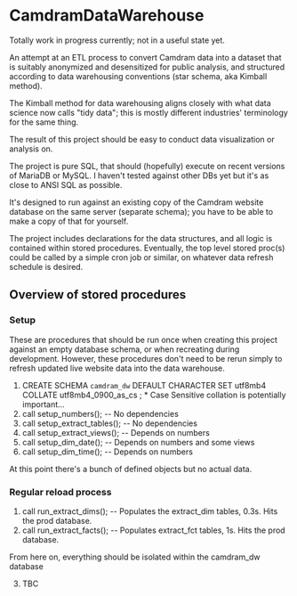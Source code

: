 # CamdramDataWarehouse

Totally work in progress currently; not in a useful state yet.

An attempt at an ETL process to convert Camdram data into a dataset that is suitably anonymized and desensitized for public analysis, and structured according to data warehousing conventions (star schema, aka Kimball method).

The Kimball method for data warehousing aligns closely with what data science now calls "tidy data"; this is mostly different industries' terminology for the same thing.

The result of this project should be easy to conduct data visualization or analysis on.

The project is pure SQL, that should (hopefully) execute on recent versions of MariaDB or MySQL. I haven't tested against other DBs yet but it's as close to ANSI SQL as possible.

It's designed to run against an existing copy of the Camdram website database on the same server (separate schema); you have to be able to make a copy of that for yourself.

The project includes declarations for the data structures, and all logic is contained within stored procedures. Eventually, the top level stored proc(s) could be called by a simple cron job or similar, on whatever data refresh schedule is desired.

## Overview of stored procedures

### Setup

These are procedures that should be run once when creating this project against an empty database schema, or when recreating during development. However, these procedures don't need to be rerun simply to refresh updated live website data into the data warehouse.

1. CREATE SCHEMA `camdram_dw` DEFAULT CHARACTER SET utf8mb4 COLLATE utf8mb4_0900_as_cs ;
		* Case Sensitive collation is potentially important...
2. call setup_numbers();				-- No dependencies
3. call setup_extract_tables();		-- No dependencies
4. call setup_extract_views();		-- Depends on numbers
5. call setup_dim_date();				-- Depends on numbers and some views
6. call setup_dim_time();				-- Depends on numbers

At this point there's a bunch of defined objects but no actual data.

### Regular reload process

1. call run_extract_dims();		-- Populates the extract_dim tables, 0.3s. Hits the prod database.
2. call run_extract_facts();	-- Populates extract_fct tables, 1s. Hits the prod database.

From here on, everything should be isolated within the camdram_dw database

3. TBC

